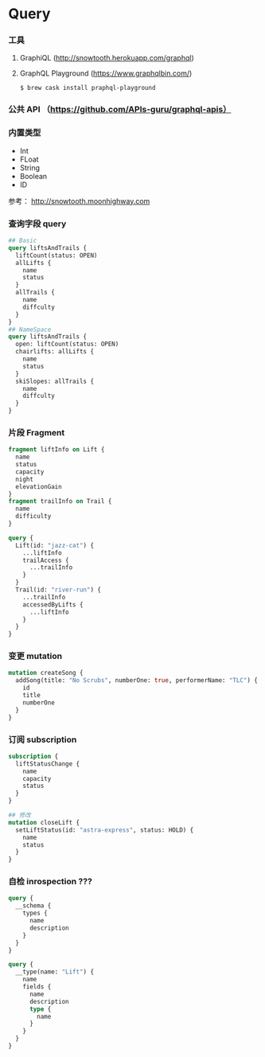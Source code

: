 # Query

### 工具

1. GraphiQL (http://snowtooth.herokuapp.com/graphql)

2. GraphQL Playground (https://www.graphqlbin.com/)

   ```shell
   $ brew cask install praphql-playground
   ```

### 公共 API （https://github.com/APIs-guru/graphql-apis）

### 内置类型

- Int
- FLoat
- String
- Boolean
- ID

参考： http://snowtooth.moonhighway.com

### 查询字段 query

```graphql
## Basic
query liftsAndTrails {
  liftCount(status: OPEN)
  allLifts {
    name
    status
  }
  allTrails {
    name
    diffculty
  }
}
## NameSpace
query liftsAndTrails {
  open: liftCount(status: OPEN)
  chairlifts: allLifts {
    name
    status
  }
  skiSlopes: allTrails {
    name
    diffculty
  }
}
```

### 片段 Fragment

```graphql
fragment liftInfo on Lift {
  name
  status
  capacity
  night
  elevationGain
}
fragment trailInfo on Trail {
  name
  difficulty
}

query {
  Lift(id: "jazz-cat") {
    ...liftInfo
    trailAccess {
      ...trailInfo
    }
  }
  Trail(id: "river-run") {
    ...trailInfo
    accessedByLifts {
      ...liftInfo
    }
  }
}
```

### 变更 mutation

```graphql
mutation createSong {
  addSong(title: "No Scrubs", numberOne: true, performerName: "TLC") {
    id
    title
    numberOne
  }
}
```

### 订阅 subscription

```graphql
subscription {
  liftStatusChange {
    name
    capacity
    status
  }
}

## 修改
mutation closeLift {
  setLiftStatus(id: "astra-express", status: HOLD) {
    name
    status
  }
}
```

### 自检 inrospection ???

```graphql
query {
  __schema {
    types {
      name
      description
    }
  }
}

query {
  __type(name: "Lift") {
    name
    fields {
      name
      description
      type {
        name
      }
    }
  }
}
```
